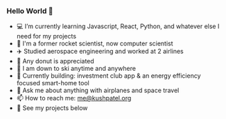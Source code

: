 ### Hello World 👋

- 💻 I’m currently learning Javascript, React, Python, and whatever else I need for my projects
- :rocket: I'm a former rocket scientist, now computer scientist
- :airplane: Studied aerospace engineering and worked at 2 airlines
- :doughnut: Any donut is appreciated
- :ski: I am down to ski anytime and anywhere
- :hammer: Currently building: investment club app & an energy efficiency focused smart-home tool
- 💬 Ask me about anything with airplanes and space travel
- 📫 How to reach me: me@kushpatel.org
- :arrow_down_small: See my projects below


<!--
**pushkatel/pushkatel** is a ✨ _special_ ✨ repository because its `README.md` (this file) appears on your GitHub profile.

Here are some ideas to get you started:

- 🔭 I’m currently working on ...
- 🌱 I’m currently learning ...
- 👯 I’m looking to collaborate on ...
- 🤔 I’m looking for help with ...
- 💬 Ask me about ...
- 📫 How to reach me: ...
- 😄 Pronouns: ...
- ⚡ Fun fact: ...
-->
